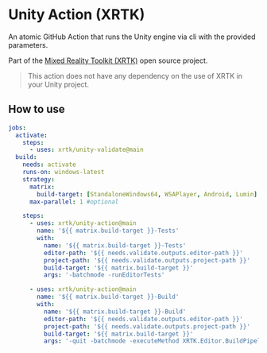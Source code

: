# Unity Action (XRTK)

An atomic GitHub Action that runs the Unity engine via cli with the provided parameters.

Part of the [Mixed Reality Toolkit (XRTK)](https://github.com/XRTK) open source project.

> This action does not have any dependency on the use of XRTK in your Unity project.

## How to use

```yaml
jobs:
  activate:
    steps:
      - uses: xrtk/unity-validate@main
  build:
    needs: activate
    runs-on: windows-latest
    strategy:
      matrix:
        build-target: [StandaloneWindows64, WSAPlayer, Android, Lumin]
      max-parallel: 1 #optional

    steps:
      - uses: xrtk/unity-action@main
        name: '${{ matrix.build-target }}-Tests'
        with:
          name: '${{ matrix.build-target }}-Tests'
          editor-path: '${{ needs.validate.outputs.editor-path }}'
          project-path: '${{ needs.validate.outputs.project-path }}'
          build-target: '${{ matrix.build-target }}'
          args: '-batchmode -runEditorTests'

      - uses: xrtk/unity-action@main
        name: '${{ matrix.build-target }}-Build'
        with:
          name: '${{ matrix.build-target }}-Build'
          editor-path: '${{ needs.validate.outputs.editor-path }}'
          project-path: '${{ needs.validate.outputs.project-path }}'
          build-target: '${{ matrix.build-target }}'
          args: '-quit -batchmode -executeMethod XRTK.Editor.BuildPipeline.UnityPlayerBuildTools.StartCommandLineBuild'

```